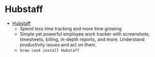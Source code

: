 # Hubstaff
- [Hubstaff](https://hubstaff.com/)
  -  Spend less time tracking and more time growing
  - Simple yet powerful employee work tracker with screenshots, timesheets, billing, in-depth reports, and more. Understand productivity issues and act on them.
  - `brew cask install Hubstaff`
